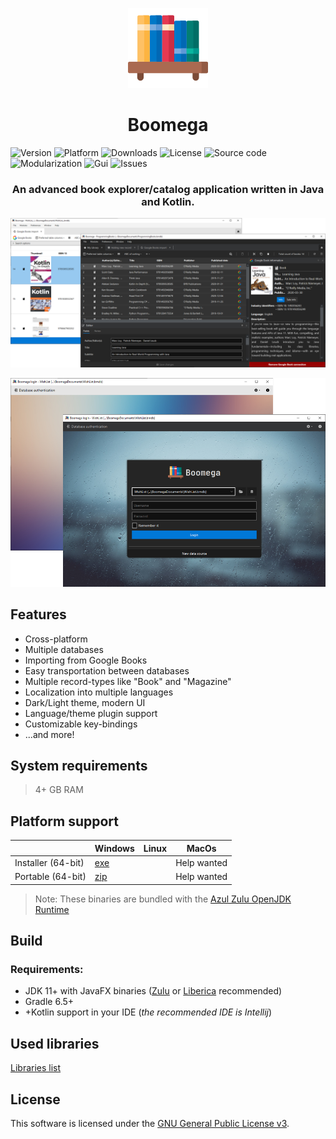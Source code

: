 <p align="center">
  <img src="readme/logo.png" alt="Boomega icon">
  <br/>
  <h1 align="center">Boomega</h1>
</p>

![Version](https://img.shields.io/github/v/release/DansoftOwner/Boomega)
![Platform](https://img.shields.io/badge/platform-windows%20%7C%20macos%20%7C%20linux-lightgrey)
![Downloads](https://img.shields.io/github/downloads/DansoftOwner/Boomega/total)
![License](https://img.shields.io/github/license/DansoftOwner/Boomega)
![Source code](https://img.shields.io/badge/source%20code-java%20%7C%20kotlin-orange)
![Modularization](https://img.shields.io/badge/modularization-unmodularized-red)
![Gui](https://img.shields.io/badge/gui-javafx-blue)
![Issues](https://img.shields.io/github/issues/DansoftOwner/Boomega)

<h3 align="center">An advanced book explorer/catalog application written in Java and Kotlin.</h3>

![Demo](readme/main-activity-preview.png)

![Login Demo](readme/login-activity-preview.png) 

## Features
* Cross-platform
* Multiple databases
* Importing from Google Books
* Easy transportation between databases
* Multiple record-types like "Book" and "Magazine"
* Localization into multiple languages
* Dark/Light theme, modern UI
* Language/theme plugin support 
* Customizable key-bindings
* ...and more!


## System requirements
> 4+ GB RAM

## Platform support
|                    | Windows                                                  | Linux | MacOs |
| ---                |   ---                                                    | ---   | ---   |
| Installer (64-bit) |  [exe](https://github.com/Dansoftowner/Boomega/releases) |       | Help wanted
| Portable (64-bit)  |  [zip](https://github.com/Dansoftowner/Boomega/releases) |       | Help wanted 

> Note: These binaries are bundled with the [Azul Zulu OpenJDK Runtime](https://www.azul.com/downloads/zulu-community/?package=jdk) 

## Build

### Requirements:
* JDK 11+ with JavaFX binaries ([Zulu](https://www.azul.com/downloads/zulu-community/?package=jdk-fx) or [Liberica](https://bell-sw.com/pages/libericajdk/) recommended)
* Gradle 6.5+
* +Kotlin support in your IDE (*the recommended IDE is Intellij*)

## Used libraries
[Libraries list](USED_LIBRARIES.md)

## License
This software is licensed under the [GNU General Public License v3](https://en.wikipedia.org/wiki/GNU_General_Public_License).
